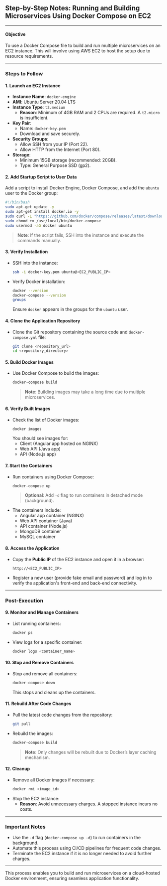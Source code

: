 ## Step-by-Step Notes: Running and Building Microservices Using Docker Compose on EC2  

---

#### **Objective**  
To use a Docker Compose file to build and run multiple microservices on an EC2 instance. This will involve using AWS EC2 to host the setup due to resource requirements.  

---

### **Steps to Follow**  

#### **1. Launch an EC2 Instance**  
- **Instance Name**: `docker-engine`  
- **AMI**: Ubuntu Server 20.04 LTS  
- **Instance Type**: `t3.medium`  
  - **Reason**: Minimum of 4GB RAM and 2 CPUs are required. A `t2.micro` is insufficient.  
- **Key Pair**:  
  - Name: `docker-key.pem`  
  - Download and save securely.  
- **Security Groups**:  
  - Allow SSH from your IP (Port 22).  
  - Allow HTTP from the Internet (Port 80).  
- **Storage**:  
  - Minimum 15GB storage (recommended: 20GB).  
  - Type: General Purpose SSD (gp2).  

#### **2. Add Startup Script to User Data**  
Add a script to install Docker Engine, Docker Compose, and add the `ubuntu` user to the Docker group:  
```bash
#!/bin/bash
sudo apt-get update -y
sudo apt-get install docker.io -y
sudo curl -L "https://github.com/docker/compose/releases/latest/download/docker-compose-$(uname -s)-$(uname -m)" -o /usr/local/bin/docker-compose
sudo chmod +x /usr/local/bin/docker-compose
sudo usermod -aG docker ubuntu
```

> **Note**: If the script fails, SSH into the instance and execute the commands manually.

#### **3. Verify Installation**  
- SSH into the instance:  
  ```bash
  ssh -i docker-key.pem ubuntu@<EC2_PUBLIC_IP>
  ```  
- Verify Docker installation:  
  ```bash
  docker --version
  docker-compose --version
  groups
  ```  
  Ensure `docker` appears in the groups for the `ubuntu` user.

#### **4. Clone the Application Repository**  
- Clone the Git repository containing the source code and `docker-compose.yml` file:  
  ```bash
  git clone <repository_url>
  cd <repository_directory>
  ```

#### **5. Build Docker Images**  
- Use Docker Compose to build the images:  
  ```bash
  docker-compose build
  ```  
  > **Note**: Building images may take a long time due to multiple microservices. 

#### **6. Verify Built Images**  
- Check the list of Docker images:  
  ```bash
  docker images
  ```  
  You should see images for:  
  - Client (Angular app hosted on NGINX)  
  - Web API (Java app)  
  - API (Node.js app)  

#### **7. Start the Containers**  
- Run containers using Docker Compose:  
  ```bash
  docker-compose up
  ```  
  > **Optional**: Add `-d` flag to run containers in detached mode (background).  
- The containers include:  
  - Angular app container (NGINX)  
  - Web API container (Java)  
  - API container (Node.js)  
  - MongoDB container  
  - MySQL container  

#### **8. Access the Application**  
- Copy the **Public IP** of the EC2 instance and open it in a browser:  
  ```
  http://<EC2_PUBLIC_IP>
  ```  
- Register a new user (provide fake email and password) and log in to verify the application's front-end and back-end connectivity.  

---

### **Post-Execution**  

#### **9. Monitor and Manage Containers**  
- List running containers:  
  ```bash
  docker ps
  ```  
- View logs for a specific container:  
  ```bash
  docker logs <container_name>
  ```  

#### **10. Stop and Remove Containers**  
- Stop and remove all containers:  
  ```bash
  docker-compose down
  ```  
  This stops and cleans up the containers.

#### **11. Rebuild After Code Changes**  
- Pull the latest code changes from the repository:  
  ```bash
  git pull
  ```  
- Rebuild the images:  
  ```bash
  docker-compose build
  ```  
  > **Note**: Only changes will be rebuilt due to Docker’s layer caching mechanism.

#### **12. Cleanup**  
- Remove all Docker images if necessary:  
  ```bash
  docker rmi <image_id>
  ```  
- Stop the EC2 instance:  
  - **Reason**: Avoid unnecessary charges. A stopped instance incurs no costs.  

---

### **Important Notes**  
- Use the `-d` flag (`docker-compose up -d`) to run containers in the background.  
- Automate this process using CI/CD pipelines for frequent code changes.  
- Terminate the EC2 instance if it is no longer needed to avoid further charges.  

--- 

This process enables you to build and run microservices on a cloud-hosted Docker environment, ensuring seamless application functionality.
